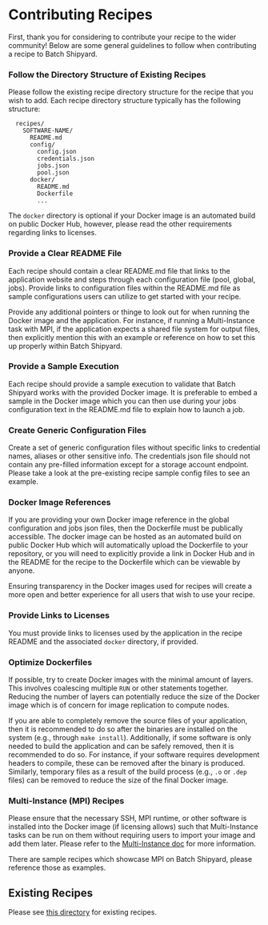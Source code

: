# Contributing Recipes
First, thank you for considering to contribute your recipe to the wider
community! Below are some general guidelines to follow when contributing
a recipe to Batch Shipyard.

### Follow the Directory Structure of Existing Recipes
Please follow the existing recipe directory structure for the recipe that
you wish to add. Each recipe directory structure typically has the following
structure:

```
  recipes/
    SOFTWARE-NAME/
      README.md
      config/
        config.json
        credentials.json
        jobs.json
        pool.json
      docker/
        README.md
        Dockerfile
        ...
```

The `docker` directory is optional if your Docker image is an automated
build on public Docker Hub, however, please read the other requirements
regarding links to licenses.

### Provide a Clear README File
Each recipe should contain a clear README.md file that links to the
application website and steps through each configuration file (pool, global,
jobs). Provide links to configuration files within the README.md file
as sample configurations users can utilize to get started with your
recipe.

Provide any additional pointers or thinge to look out for when running
the Docker image and the application. For instance, if running a
Multi-Instance task with MPI, if the application expects a shared file
system for output files, then explicitly mention this with an example
or reference on how to set this up properly within Batch Shipyard.

### Provide a Sample Execution
Each recipe should provide a sample execution to validate that Batch
Shipyard works with the provided Docker image. It is preferable to
embed a sample in the Docker image which you can then use during your
jobs configuration text in the README.md file to explain how to launch
a job.

### Create Generic Configuration Files
Create a set of generic configuration files without specific links to
credential names, aliases or other sensitive info. The credentials json
file should not contain any pre-filled information except for a storage
account endpoint. Please take a look at the pre-existing recipe sample
config files to see an example.

### Docker Image References
If you are providing your own Docker image reference in the global
configuration and jobs json files, then the Dockerfile must be publically
accessible. The docker image can be hosted as an automated build on
public Docker Hub which will automatically upload the Dockerfile to your
repository, or you will need to explicitly provide a link in Docker Hub
and in the README for the recipe to the Dockerfile which can be viewable by
anyone.

Ensuring transparency in the Docker images used for recipes will create
a more open and better experience for all users that wish to use your recipe.

### Provide Links to Licenses
You must provide links to licenses used by the application in the recipe
README and the associated `docker` directory, if provided.

### Optimize Dockerfiles
If possible, try to create Docker images with the minimal amount of layers.
This involves coalescing multiple `RUN` or other statements together.
Reducing the number of layers can potentially reduce the size of the
Docker image which is of concern for image replication to compute nodes.

If you are able to completely remove the source files of your application,
then it is recommended to do so after the binaries are installed on the
system (e.g., through `make install`). Additionally, if some software is
only needed to build the application and can be safely removed, then it is
recommended to do so. For instance, if your software requires development
headers to compile, these can be removed after the binary is produced.
Similarly, temporary files as a result of the build process (e.g., `.o` or
`.dep` files) can be removed to reduce the size of the final Docker image.

### Multi-Instance (MPI) Recipes
Please ensure that the necessary SSH, MPI runtime, or other software is
installed into the Docker image (if licensing allows) such that Multi-Instance
tasks can be run on them without requiring users to import your image and add
them later. Please refer to the
[Multi-Instance doc](80-batch-shipyard-multi-instance-tasks.md) for more
information.

There are sample recipes which showcase MPI on Batch Shipyard, please
reference those as examples.

## Existing Recipes
Please see [this directory](../recipes) for existing recipes.
